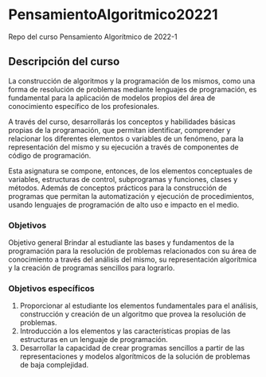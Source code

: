 # PensamientoAlgoritmico20221
Repo del curso Pensamiento Algorítmico de 2022-1

## Descripción del curso

La construcción de algoritmos y la programación de los mismos, como una forma de resolución de problemas mediante lenguajes de programación, es fundamental para la aplicación de modelos propios del área de conocimiento específico de los profesionales. 

A través  del curso,  desarrollarás los conceptos y habilidades básicas propias de la programación, que permitan identificar, comprender y relacionar los diferentes elementos o variables de un fenómeno, para la representación del mismo y su ejecución a través de componentes de código de programación.

Esta asignatura se compone, entonces, de los elementos conceptuales de variables, estructuras de control, subprogramas y funciones, clases y métodos. Además de conceptos prácticos para la construcción de programas que permitan la automatización y ejecución de procedimientos, usando lenguajes de programación de alto uso e impacto en el medio.

### Objetivos

Objetivo general
Brindar al estudiante las bases y fundamentos de la programación para la resolución de problemas relacionados con su área de conocimiento a través del análisis del mismo, su representación algorítmica y la creación de programas sencillos para lograrlo.

### Objetivos específicos
1.   Proporcionar al estudiante los elementos fundamentales para el análisis, construcción y creación de un algoritmo que provea la resolución de problemas.
2.   Introducción a los elementos y las características propias de las estructuras en un lenguaje de programación.
3.   Desarrollar la capacidad de crear programas sencillos a partir de las representaciones y modelos algorítmicos de la solución de problemas de baja complejidad.

